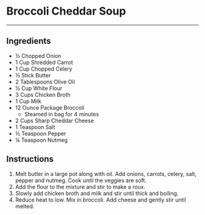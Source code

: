 # Broccoli Cheddar Soup
---
## Ingredients
- ½ Chopped Onion
- 1 Cup Shredded Carrot
- 1 Cup Chopped Celery
- ½ Stick Butter
- 2 Tablespoons Olive Oil
- ½ Cup White Flour
- 3 Cups Chicken Broth
- 1 Cup Milk
- 12 Ounce Package Broccoli
  - Steamed in bag for 4 minutes
- 2 Cups Sharp Cheddar Cheese
- 1 Teaspoon Salt
- ½ Teaspoon Pepper
- ¼ Teaspoon Nutmeg

## Instructions
1. Melt butter in a large pot along with oil. Add onions, carrots, celery, salt, pepper and nutmeg. Cook until the veggies are soft.
2. Add the flour to the mixture and stir to make a roux.
3. Slowly add chicken broth and milk and stir until thick and boiling.
4. Reduce heat to low. Mix in broccoli. Add cheese and gently stir until melted.
